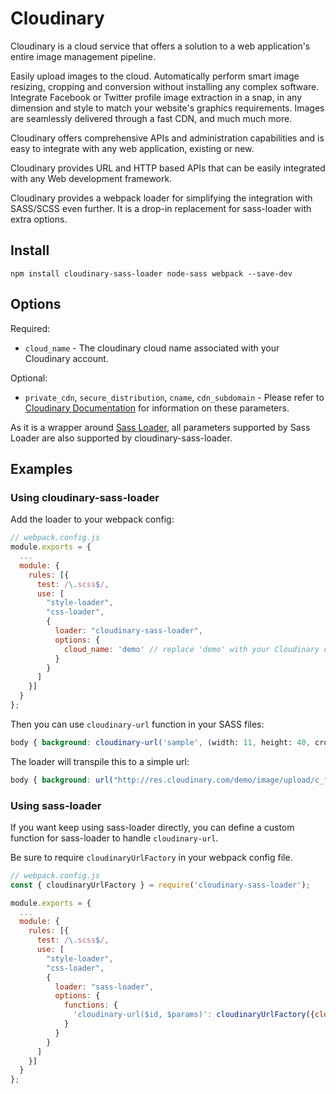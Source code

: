 
Cloudinary
==========

Cloudinary is a cloud service that offers a solution to a web application's entire image management pipeline.

Easily upload images to the cloud. Automatically perform smart image resizing, cropping and conversion without installing any complex software. Integrate Facebook or Twitter profile image extraction in a snap, in any dimension and style to match your website's graphics requirements. Images are seamlessly delivered through a fast CDN, and much much more.

Cloudinary offers comprehensive APIs and administration capabilities and is easy to integrate with any web application, existing or new.

Cloudinary provides URL and HTTP based APIs that can be easily integrated with any Web development framework.

Cloudinary provides a webpack loader for simplifying the integration with SASS/SCSS even further. It is a drop-in replacement for sass-loader with extra options.

## Install

`npm install cloudinary-sass-loader node-sass webpack --save-dev`

## Options

Required:

* `cloud_name` - The cloudinary cloud name associated with your Cloudinary account.

Optional:

* `private_cdn`, `secure_distribution`, `cname`, `cdn_subdomain` - Please refer to [Cloudinary Documentation](http://cloudinary.com/documentation/rails_additional_topics#configuration_options) for information on these parameters.

As it is a wrapper around [Sass Loader](https://www.npmjs.com/package/sass-loader), all parameters supported by Sass Loader are also supported by cloudinary-sass-loader.

## Examples

### Using cloudinary-sass-loader

Add the loader to your webpack config:
```js
// webpack.config.js
module.exports = {
  ...
  module: {
    rules: [{
      test: /\.scss$/,
      use: [
        "style-loader",
        "css-loader",
        {
          loader: "cloudinary-sass-loader",
          options: {
            cloud_name: 'demo' // replace 'demo' with your Cloudinary cloud name
          }
        }
      ]
    }]
  }
};
```

Then you can use `cloudinary-url` function in your SASS files:
```scss
body { background: cloudinary-url('sample', (width: 11, height: 40, crop: "fit")) }
```

The loader will transpile this to a simple url:
```css
body { background: url("http://res.cloudinary.com/demo/image/upload/c_fit,h_40,w_11/sample")) }
```

### Using sass-loader

If you want keep using sass-loader directly, you can define a custom function for sass-loader to handle `cloudinary-url`.

Be sure to require `cloudinaryUrlFactory` in your webpack config file.

```js
// webpack.config.js
const { cloudinaryUrlFactory } = require('cloudinary-sass-loader');

module.exports = {
  ...
  module: {
    rules: [{
      test: /\.scss$/,
      use: [
        "style-loader",
        "css-loader",
        {
          loader: "sass-loader",
          options: {
            functions: {
              'cloudinary-url($id, $params)': cloudinaryUrlFactory({cloud_name: 'demo'}) // replace 'demo' with your Cloudinary cloud name
            }
          }
        }
      ]
    }]
  }
};
```
